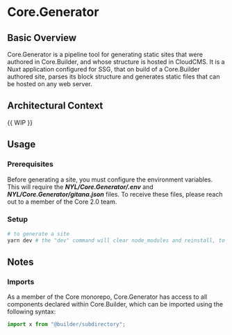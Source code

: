 # Core.Generator


## Basic Overview
Core.Generator is a pipeline tool for generating static sites that were authored in Core.Builder, and whose
structure is hosted in CloudCMS. It is a Nuxt application configured for SSG, that on build of a Core.Builder authored
site, parses its block structure and generates static files that can be hosted on any web server.

## Architectural Context
{{ WIP }}

## Usage
### Prerequisites
Before generating a site, you must configure the environment variables. This will require the ***NYL/Core.Generator/.env***
and ***NYL/Core.Generator/gitana.json*** files. To receive these files, please reach out to a member of the Core 2.0
team.

### Setup
```bash
# to generate a site
yarn dev # the "dev" command will clear node_modules and reinstall, to prevent caching issues with auto-imported components from external directories.
```
## Notes

### Imports
As a member of the Core monorepo, Core.Generator has access to all components declared within Core.Builder, which can be
imported using the following syntax:

```javascript
import x from "@builder/subdirectory";
```
